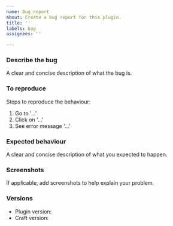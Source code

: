 ```yaml
---
name: Bug report
about: Create a bug report for this plugin.
title: ''
labels: bug
assignees: ''

---
```


### Describe the bug
A clear and concise description of what the bug is.

### To reproduce
Steps to reproduce the behaviour:
1. Go to '...'
2. Click on '...'
3. See error message '...'

### Expected behaviour
A clear and concise description of what you expected to happen.

### Screenshots
If applicable, add screenshots to help explain your problem.

### Versions
 - Plugin version:
 - Craft version:
